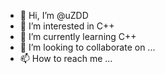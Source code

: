 - 👋 Hi, I’m @uZDD
- 👀 I’m interested in С++
- 🌱 I’m currently learning С++
- 💞️ I’m looking to collaborate on ...
- 📫 How to reach me ...

<!---
uZDD/uZDD is a ✨ special ✨ repository because its `README.md` (this file) appears on your GitHub profile.
You can click the Preview link to take a look at your changes.
--->
